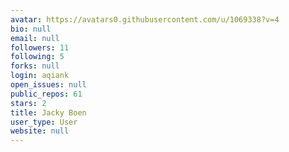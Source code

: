 ```yaml
---
avatar: https://avatars0.githubusercontent.com/u/1069338?v=4
bio: null
email: null
followers: 11
following: 5
forks: null
login: aqiank
open_issues: null
public_repos: 61
stars: 2
title: Jacky Boen
user_type: User
website: null
---
```

